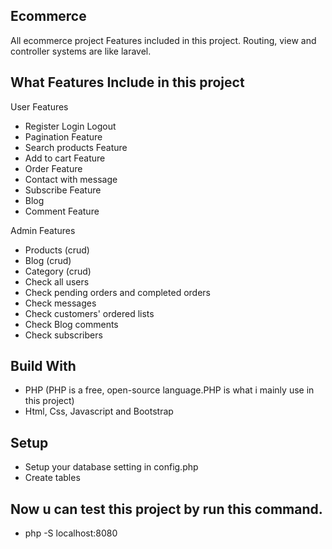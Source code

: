
## Ecommerce 

All ecommerce project Features included in this project.
Routing, view and controller systems are like laravel.


## What Features Include in this project

User Features

- Register Login Logout
- Pagination Feature
- Search products Feature
- Add to cart Feature
- Order Feature
- Contact with message
- Subscribe Feature
- Blog
- Comment Feature

Admin Features

- Products (crud)
- Blog (crud)
- Category (crud)
- Check all users
- Check pending orders and completed orders
- Check messages
- Check customers' ordered lists
- Check Blog comments
- Check subscribers
## Build With

- PHP (PHP is a free, open-source language.PHP is what i mainly use in this project)
- Html, Css, Javascript and Bootstrap
## Setup

- Setup your database setting in config.php
- Create tables
## Now u can test this project by run this command.

- php -S localhost:8080
